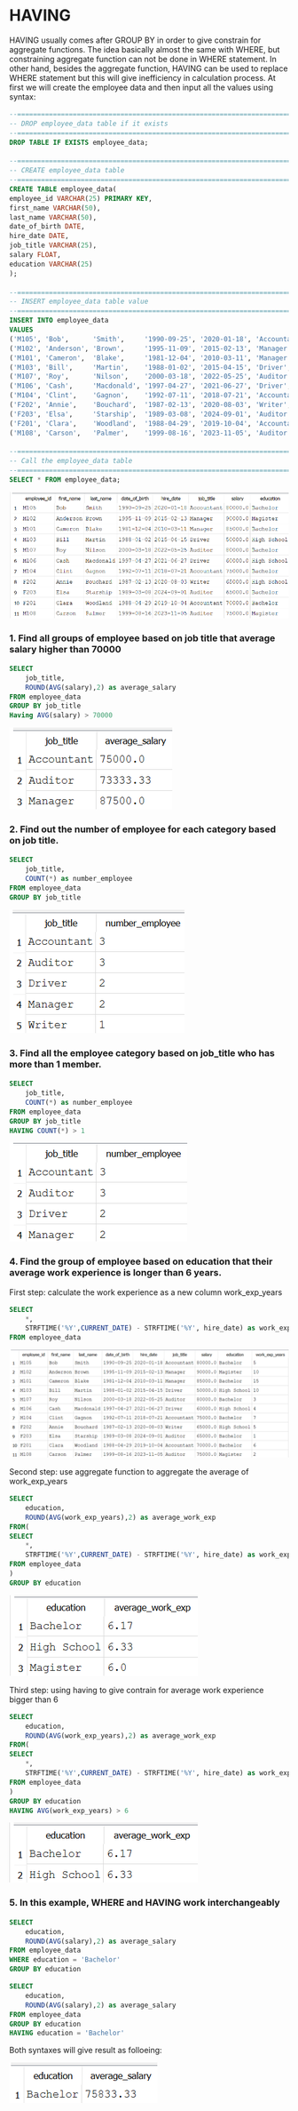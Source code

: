 # HAVING

HAVING usually comes after GROUP BY in order to give constrain for aggregate functions. The idea basically almost the same with WHERE, but constraining aggregate function can not be done in WHERE statement. In other hand, besides the aggregate function, HAVING can be used to replace WHERE statement but this will give inefficiency in calculation process. At first we will create the employee data and then input all the values using syntax:

```sql
--=================================================================================
-- DROP employee_data table if it exists
--=================================================================================
DROP TABLE IF EXISTS employee_data;

--=================================================================================
-- CREATE employee_data table 
--=================================================================================
CREATE TABLE employee_data(
employee_id VARCHAR(25) PRIMARY KEY,
first_name VARCHAR(50),
last_name VARCHAR(50),
date_of_birth DATE,
hire_date DATE,
job_title VARCHAR(25),
salary FLOAT,
education VARCHAR(25)
);

--=================================================================================
-- INSERT employee_data table value
--=================================================================================
INSERT INTO employee_data
VALUES 
('M105', 'Bob',      'Smith',     '1990-09-25', '2020-01-18', 'Accountant', 80000, 'Bachelor'),
('M102', 'Anderson', 'Brown',     '1995-11-09', '2015-02-13', 'Manager',    90000, 'Magister'),
('M101', 'Cameron',  'Blake',     '1981-12-04', '2010-03-11', 'Manager',    85000, 'Bachelor'),
('M103', 'Bill',     'Martin',    '1988-01-02', '2015-04-15', 'Driver',     50000, 'High School'),
('M107', 'Roy',      'Nilson',    '2000-03-18', '2022-05-25', 'Auditor',    80000, 'Bachelor'),
('M106', 'Cash',     'Macdonald', '1997-04-27', '2021-06-27', 'Driver',     60000, 'High School'),
('M104', 'Clint',    'Gagnon',    '1992-07-11', '2018-07-21', 'Accountant', 75000, 'Bachelor'),
('F202', 'Annie',    'Bouchard',  '1987-02-13', '2020-08-03', 'Writer',     65000, 'High School'),
('F203', 'Elsa',     'Starship',  '1989-03-08', '2024-09-01', 'Auditor',    65000, 'Bachelor'),
('F201', 'Clara',    'Woodland',  '1988-04-29', '2019-10-04', 'Accountant', 70000, 'Bachelor'),
('M108', 'Carson',   'Palmer',    '1999-08-16', '2023-11-05', 'Auditor',    75000, 'Magister');

--=================================================================================
-- Call the employee_data table
--=================================================================================
SELECT * FROM employee_data;
```

![Library_project](https://github.com/imdwipayana/DB-Browser-for-SQLite/blob/main/SQL%20Introduction/HAVING/image/employee_data.png)


### 1. Find all groups of employee based on job title that average salary higher than 70000

```sql
SELECT 
	job_title,
	ROUND(AVG(salary),2) as average_salary
FROM employee_data
GROUP BY job_title
Having AVG(salary) > 70000
```
![Library_project](https://github.com/imdwipayana/DB-Browser-for-SQLite/blob/main/SQL%20Introduction/HAVING/image/number_1.png)

### 2. Find out the number of employee for each category based on job title.

```sql
SELECT 
	job_title,
	COUNT(*) as number_employee
FROM employee_data
GROUP BY job_title
```
![Library_project](https://github.com/imdwipayana/DB-Browser-for-SQLite/blob/main/SQL%20Introduction/HAVING/image/number_2.png)

### 3. Find all the employee category based on job_title who has more than 1 member.

```sql
SELECT 
	job_title,
	COUNT(*) as number_employee
FROM employee_data
GROUP BY job_title
HAVING COUNT(*) > 1
```
![Library_project](https://github.com/imdwipayana/DB-Browser-for-SQLite/blob/main/SQL%20Introduction/HAVING/image/number_3.png)

### 4. Find the group of employee based on education that their average work experience is longer than 6 years.

First step: calculate the work experience as a new column work_exp_years
```sql
SELECT
	*,
	STRFTIME('%Y',CURRENT_DATE) - STRFTIME('%Y', hire_date) as work_exp_years
FROM employee_data
```
![Library_project](https://github.com/imdwipayana/DB-Browser-for-SQLite/blob/main/SQL%20Introduction/HAVING/image/number_4_step_1.png)

Second step: use aggregate function to aggregate the average of work_exp_years
```sql
SELECT
	education,
	ROUND(AVG(work_exp_years),2) as average_work_exp
FROM(
SELECT
	*,
	STRFTIME('%Y',CURRENT_DATE) - STRFTIME('%Y', hire_date) as work_exp_years
FROM employee_data
)
GROUP BY education
```
![Library_project](https://github.com/imdwipayana/DB-Browser-for-SQLite/blob/main/SQL%20Introduction/HAVING/image/number_4_step_2.png)

Third step: using having to give contrain for average work experience bigger than 6
```sql
SELECT
	education,
	ROUND(AVG(work_exp_years),2) as average_work_exp
FROM(
SELECT
	*,
	STRFTIME('%Y',CURRENT_DATE) - STRFTIME('%Y', hire_date) as work_exp_years
FROM employee_data
)
GROUP BY education
HAVING AVG(work_exp_years) > 6
```
![Library_project](https://github.com/imdwipayana/DB-Browser-for-SQLite/blob/main/SQL%20Introduction/HAVING/image/number_4_step_3.png)


### 5. In this example, WHERE and HAVING work interchangeably

```sql
SELECT
	education,
	ROUND(AVG(salary),2) as average_salary
FROM employee_data
WHERE education = 'Bachelor' 
GROUP BY education
```

```sql
SELECT
	education,
	ROUND(AVG(salary),2) as average_salary
FROM employee_data
GROUP BY education
HAVING education = 'Bachelor'
```
Both syntaxes will give result as folloeing:

![Library_project](https://github.com/imdwipayana/DB-Browser-for-SQLite/blob/main/SQL%20Introduction/HAVING/image/number_5_step_1.png)
